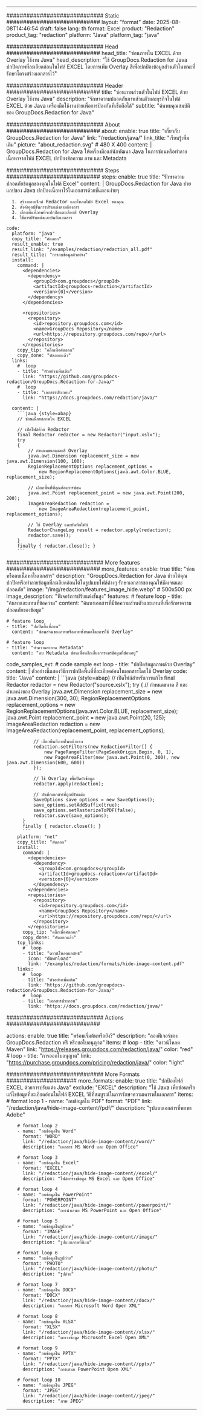 
---
############################# Static ############################
layout: "format"
date:  2025-08-08T14:46:54
draft: false
lang: th
format: Excel
product: "Redaction"
product_tag: "redaction"
platform: "Java"
platform_tag: "java"

############################# Head ############################
head_title: "ซ่อนภาพใน EXCEL ด้วย Overlay ใช้งาน Java"
head_description: "ใช้ GroupDocs.Redaction for Java ปกปิดภาพที่ละเอียดอ่อนในไฟล์ EXCEL โดยการเพิ่ม Overlay สีเพื่อปกป้องข้อมูลส่วนตัวในขณะที่รักษาโครงสร้างเอกสารไว้"

############################# Header ############################
title: "ซ่อนภาพส่วนตัวในไฟล์ EXCEL ด้วย Overlay ใช้งาน Java" 
description: "รักษาความปลอดภัยภาพส่วนตัวและธุรกิจในไฟล์ EXCEL ด้วย Java เครื่องมือใช้งานง่ายเพื่อการป้องกันที่เชื่อถือได้"
subtitle: "ค้นพบคุณสมบัติของ GroupDocs.Redaction for Java" 

############################# About ############################
about:
    enable: true
    title: "เกี่ยวกับ GroupDocs.Redaction for Java"
    link: "/redaction/java/"
    link_title: "เรียนรู้เพิ่มเติม"
    picture: "about_redaction.svg" # 480 X 400
    content: |
       GroupDocs.Redaction for Java ให้เครื่องมือแก่นักพัฒนา Java ในการซ่อนหรือทำลายเนื้อหาจากไฟล์ EXCEL ปกป้องข้อความ ภาพ และ Metadata

############################# Steps ############################
steps:
    enable: true
    title: "รักษาความปลอดภัยข้อมูลของคุณในไฟล์ Excel"
    content: |
      GroupDocs.Redaction for Java ช่วยแอปของ Java ปกป้องเนื้อหาไว้ในเอกสารด้วยขั้นตอนง่ายๆ
      
      1. สร้างออบเจ็กต์ Redactor และโหลดไฟล์ Excel ของคุณ
      2. ตั้งค่าออปชั่นการปรับแต่งตามต้องการ
      3. เลือกพื้นที่ภาพที่จะปกปิดและเลือกสี Overlay
      4. ใช้การปรับแต่งและบันทึกเอกสาร
   
    code:
      platform: "java"
      copy_title: "คัดลอก"
      result_enable: true
      result_link: "/examples/redaction/redaction_all.pdf"
      result_title: "การลบข้อมูลตัวอย่าง"
      install:
        command: |
          <dependencies>
            <dependency>
              <groupId>com.groupdocs</groupId>
              <artifactId>groupdocs-redaction</artifactId>
              <version>{0}</version>
            </dependency>
          </dependencies>

          <repositories>
            <repository>
              <id>repository.groupdocs.com</id>
              <name>GroupDocs Repository</name>
              <url>https://repository.groupdocs.com/repo/</url>
            </repository>
          </repositories>
        copy_tip: "คลิ๊กเพื่อคัดลอก"
        copy_done: "คัดลอกแล้ว"
      links:
        #  loop
        - title: "ตัวอย่างเพิ่มเติม"
          link: "https://github.com/groupdocs-redaction/GroupDocs.Redaction-for-Java/"
        #  loop
        - title: "เอกสารประกอบ"
          link: "https://docs.groupdocs.com/redaction/java/"
          
      content: |
        ```java {style=abap}
        // ซ่อนเนื้อหาภาพใน EXCEL

        // เปิดไฟล์ด้วย Redactor
        final Redactor redactor = new Redactor("input.xslx");
        try
        {
            // กำหนดขนาดและสี Overlay
            java.awt.Dimension replacement_size = new java.awt.Dimension(100, 100);
            RegionReplacementOptions replacement_options = 
                new RegionReplacementOptions(java.awt.Color.BLUE, replacement_size);

            // เลือกพื้นที่ที่คุณต้องการซ่อน
            java.awt.Point replacement_point = new java.awt.Point(200, 200);
            ImageAreaRedaction redaction = 
                new ImageAreaRedaction(replacement_point, replacement_options);

            // ใช้ Overlay และบันทึกไฟล์
            RedactorChangeLog result = redactor.apply(redaction);
            redactor.save();
        }
        finally { redactor.close(); }
        ```            


############################# More features ############################
more_features:
  enable: true
  title: "ซ่อนหรือลบเนื้อหาในเอกสาร"
  description: "GroupDocs.Redaction for Java ช่วยให้คุณปกปิดหรือทำลายข้อมูลที่ละเอียดอ่อนได้ในรูปแบบไฟล์ต่างๆ รักษาเอกสารของคุณให้ชัดเจนและปลอดภัย"
  image: "/img/redaction/features_image_hide.webp" # 500x500 px
  image_description: "ฟีเจอร์การปรับแต่งขั้นสูง"
  features:
    # feature loop
    - title: "ค้นหาและแทนที่ข้อความ"
      content: "ค้นหาเอกสารที่มีข้อความส่วนตัวและแทนที่เพื่อรักษาความปลอดภัยของข้อมูล"

    # feature loop
    - title: "ปกปิดพื้นที่ภาพ"
      content: "ซ่อนส่วนของภาพหรือภาพทั้งหมดโดยการใช้ Overlay"

    # feature loop
    - title: "ทำความสะอาด Metadata"
      content: "ลบ Metadata ซ่อนเพื่อหลีกเลี่ยงการแชร์ข้อมูลที่ซ่อนอยู่"
      
  code_samples_ext:
    # code sample ext loop
    - title: "ปกปิดข้อมูลภาพด้วย Overlay"
      content: |
        ตัวอย่างนี้แสดงวิธีการปกปิดพื้นที่ที่ละเอียดอ่อนในเอกสารโดยใช้ Overlay
      code:
        title: "Java"
        content: |
          ```java {style=abap}
          //  เปิดไฟล์สำหรับการแก้ไข
          final Redactor redactor = new Redactor("source.xslx");
          try
          {
              // กำหนดขนาด สี และตำแหน่งของ Overlay
              java.awt.Dimension replacement_size = new java.awt.Dimension(300, 30);
              RegionReplacementOptions replacement_options = 
                new RegionReplacementOptions(java.awt.Color.BLUE, replacement_size);
              java.awt.Point replacement_point = new java.awt.Point(20, 125);
              ImageAreaRedaction redaction = new ImageAreaRedaction(replacement_point, replacement_options);

              // เลือกพื้นที่ภาพในหน้าแรก
              redaction.setFilters(new RedactionFilter[] {
                  new PageRangeFilter(PageSeekOrigin.Begin, 0, 1),
                  new PageAreaFilter(new java.awt.Point(0, 300), new java.awt.Dimension(600, 600))
              });

              // ใช้ Overlay เพื่อปิดบังข้อมูล
              redactor.apply(redaction);

              // บันทึกเอกสารที่ถูกปรับแต่ง
              SaveOptions save_options = new SaveOptions();
              save_options.setAddSuffix(true);
              save_options.setRasterizeToPDF(false);
              redactor.save(save_options);
          }
          finally { redactor.close(); }
          ```
        platform: "net"
        copy_title: "คัดลอก"
        install:
          command: |
            <dependencies>
              <dependency>
                <groupId>com.groupdocs</groupId>
                <artifactId>groupdocs-redaction</artifactId>
                <version>{0}</version>
              </dependency>
            </dependencies>
            <repositories>
              <repository>
                <id>repository.groupdocs.com</id>
                <name>GroupDocs Repository</name>
                <url>https://repository.groupdocs.com/repo/</url>
              </repository>
            </repositories>
          copy_tip: "คลิ๊กเพื่อคัดลอก"
          copy_done: "คัดลอกแล้ว"
        top_links:
          #  loop
          - title: "ดาวน์โหลดผลลัพธ์"
            icon: "download"
            link: "/examples/redaction/formats/hide-image-content.pdf"
        links:
          #  loop
          - title: "ตัวอย่างเพิ่มเติม"
            link: "https://github.com/groupdocs-redaction/GroupDocs.Redaction-for-Java/"
          #  loop
          - title: "เอกสารประกอบ"
            link: "https://docs.groupdocs.com/redaction/java/"


############################# Actions ############################

actions:
  enable: true
  title: "พร้อมเริ่มต้นหรือยัง?"
  description: "ลองฟีเจอร์ของ GroupDocs.Redaction ฟรี หรือขอใบอนุญาต"
  items:
    #  loop
    - title: "ดาวน์โหลด Maven"
      link: "https://releases.groupdocs.com/redaction/java/"
      color: "red"
        #  loop
    - title: "การออกใบอนุญาต"
      link: "https://purchase.groupdocs.com/pricing/redaction/java/"
      color: "light"


############################# More Formats #####################
more_formats:
    enable: true
    title: "ปกป้องไฟล์ EXCEL ด้วยการปรับแต่ง Java"
    exclude: "EXCEL"
    description: "ใช้ Java เพื่อซ่อนหรือแก้ไขข้อมูลที่ละเอียดอ่อนในไฟล์ EXCEL วิธีที่สมบูรณ์ในการรักษาความเคารพในเอกสาร"
    items: 
        # format loop 1
        - name: "ลบข้อมูลใน PDF"
          format: "PDF"
          link: "/redaction/java/hide-image-content//pdf/"
          description: "รูปแบบเอกสารที่พกพา Adobe"

        # format loop 2
        - name: "ลบข้อมูลใน Word"
          format: "WORD"
          link: "/redaction/java/hide-image-content//word/"
          description: "เอกสาร MS Word และ Open Office"
          
        # format loop 3
        - name: "ลบข้อมูลใน Excel"
          format: "EXCEL"
          link: "/redaction/java/hide-image-content//excel/"
          description: "ไฟล์ตารางข้อมูล MS Excel และ Open Office"

        # format loop 4
        - name: "ลบข้อมูลใน PowerPoint"
          format: "POWERPOINT"
          link: "/redaction/java/hide-image-content//powerpoint/"
          description: "การนำเสนอ MS PowerPoint และ Open Office"

        # format loop 5
        - name: "ลบข้อมูลในรูปภาพ"
          format: "IMAGE"
          link: "/redaction/java/hide-image-content//image/"
          description: "รูปแบบภาพที่นิยม"

        # format loop 6
        - name: "ลบข้อมูลในรูปถ่าย"
          format: "PHOTO"
          link: "/redaction/java/hide-image-content//photo/"
          description: "รูปถ่าย"

        # format loop 7
        - name: "ลบข้อมูลใน DOCX"
          format: "DOCX"
          link: "/redaction/java/hide-image-content//docx/"
          description: "เอกสาร Microsoft Word Open XML"
          
        # format loop 8
        - name: "ลบข้อมูลใน XLSX"
          format: "XLSX"
          link: "/redaction/java/hide-image-content//xlsx/"
          description: "ตารางข้อมูล Microsoft Excel Open XML"
          
        # format loop 9
        - name: "ลบข้อมูลใน PPTX"
          format: "PPTX"
          link: "/redaction/java/hide-image-content//pptx/"
          description: "การเสนอ PowerPoint Open XML"

        # format loop 10
        - name: "ลบข้อมูลใน JPEG"
          format: "JPEG"
          link: "/redaction/java/hide-image-content//jpeg/"
          description: "ภาพ JPEG"


---